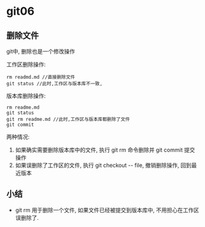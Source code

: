 git06
==

删除文件
--

git中, 删除也是一个修改操作

工作区删除操作:
```
rm readmd.md //直接删除文件
git status //此时,工作区与版本库不一致,
```
版本库删除操作:
```
rm readme.md
git status
git rm readme.md //此时,工作区与版本库都删除了文件
git commit
```

两种情况:
1. 如果确实需要删除版本库中的文件, 执行 git rm 命令删除并 git commit 提交操作
2. 如果误删除了工作区的文件, 执行 git checkout -- file, 撤销删除操作, 回到最近版本

小结
--
- git rm 用于删除一个文件, 如果文件已经被提交到版本库中, 不用担心在工作区误删除了.
